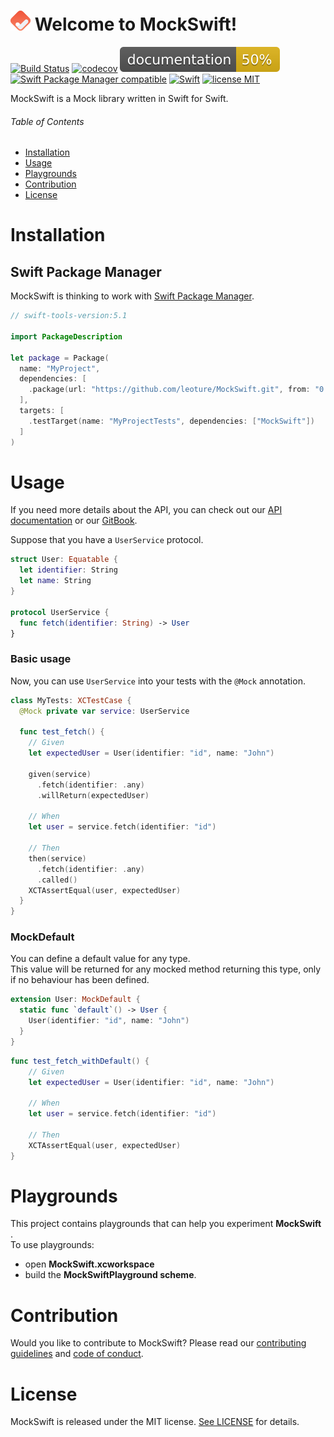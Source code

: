 <img src="https://raw.githubusercontent.com/leoture/MockSwift/master/MockSwift.svg" alt="MockSwift" width="32" height="32"> Welcome to MockSwift!
=======
[![Build Status](https://travis-ci.com/leoture/MockSwift.svg?token=7mHp1J41yAdss7UzTesf&branch=master)](https://travis-ci.com/leoture/MockSwift)
[![codecov](https://codecov.io/gh/leoture/MockSwift/branch/master/graph/badge.svg)](https://codecov.io/gh/leoture/MockSwift)
[![documentation](https://raw.githubusercontent.com/leoture/MockSwift/master/docs/badge.svg)](https://leoture.github.io/MockSwift)
[![Swift Package Manager compatible](https://img.shields.io/badge/Swift%20Package%20Manager-Compatible-brightgreen)](https://github.com/apple/swift-package-manager)
[![Swift](https://img.shields.io/badge/Swift-5.1-important)](https://swift.org)
[![license MIT](https://img.shields.io/badge/license-MIT-informational)](https://github.com/leoture/MockSwift/blob/master/LICENSE)  

MockSwift is a Mock library written in Swift for Swift.  
###### Table of Contents
- [Installation](#installation)
- [Usage](#usage)
- [Playgrounds](#playgrounds)
- [Contribution](#contribution)
- [License](#license)

# Installation
## Swift Package Manager
MockSwift is thinking to work with [Swift Package Manager](https://swift.org/package-manager/).
```swift
// swift-tools-version:5.1

import PackageDescription

let package = Package(
  name: "MyProject",
  dependencies: [
    .package(url: "https://github.com/leoture/MockSwift.git", from: "0.1.0")
  ],
  targets: [
    .testTarget(name: "MyProjectTests", dependencies: ["MockSwift"])
  ]
)
```

# Usage

If you need more details about the API, you can check out our [API documentation](https://leoture.github.io/MockSwift/) or our [GitBook](https://mockswift.gitbook.io/mockswift/).

Suppose that you have a `UserService` protocol.
```swift
struct User: Equatable {
  let identifier: String
  let name: String
}

protocol UserService {
  func fetch(identifier: String) -> User
}
```

### Basic usage
Now, you can use `UserService` into your tests with the `@Mock` annotation.
```swift
class MyTests: XCTestCase {
  @Mock private var service: UserService

  func test_fetch() {
    // Given
    let expectedUser = User(identifier: "id", name: "John")

    given(service)
      .fetch(identifier: .any)
      .willReturn(expectedUser)

    // When
    let user = service.fetch(identifier: "id")

    // Then
    then(service)
      .fetch(identifier: .any)
      .called()
    XCTAssertEqual(user, expectedUser)
  }
}
```

### MockDefault
You can define a default value for any type.  
This value will be returned for any mocked method returning this type, only if no behaviour has been defined.  
```swift
extension User: MockDefault {
  static func `default`() -> User {
    User(identifier: "id", name: "John")
  }
}
```

```swift
func test_fetch_withDefault() {
    // Given
    let expectedUser = User(identifier: "id", name: "John")

    // When
    let user = service.fetch(identifier: "id")

    // Then
    XCTAssertEqual(user, expectedUser)
}
```

# Playgrounds
This project contains playgrounds that can help you experiment **MockSwift** .  
To use playgrounds:
- open **MockSwift.xcworkspace**
- build the **MockSwiftPlayground scheme**.

# Contribution
Would you like to contribute to MockSwift? Please read our [contributing guidelines](https://github.com/leoture/MockSwift/blob/master/CONTRIBUTING.md) and [code of conduct](https://github.com/leoture/MockSwift/blob/master/CODE_OF_CONDUCT.md).

# License
MockSwift is released under the MIT license. [See LICENSE](https://github.com/leoture/MockSwift/blob/master/LICENSE) for details.
